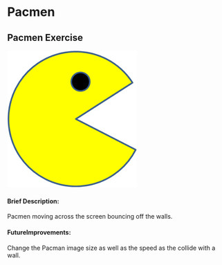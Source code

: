 # Pacmen
## Pacmen Exercise 
<img src= "./images/PacMan1.png" width='300'/>  

#### Brief Description: 
Pacmen moving across the screen bouncing off the walls.    


#### FutureImprovements:  
Change the Pacman image size as well as the speed as the collide with a wall.
